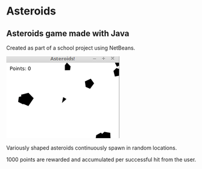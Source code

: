 # Asteroids
## Asteroids game made with Java

Created as part of a school project using NetBeans.

![](asteroids-final.gif)

Variously shaped asteroids continuously spawn in random locations.

1000 points are rewarded and accumulated per successful hit from the user.